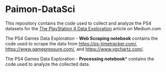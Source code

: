 # Paimon-DataSci
This repository contains the code used to collect and analyze the PS4 datasets for the [The PlayStation 4 Data Exploration](https://nilojaticoii.medium.com/the-playstation-4-data-exploration-b823a78eff6d) article on Medium.com 

The PS4 Games Data Exploration - **Web Scraping notebook** contains the code used to scrape the data from https://ps-timetracker.com/, https://www.gamepressure.com/, and https://www.vgchartz.com/.

The PS4 Games Data Exploration - **Processing notebook*** contains the code used to analyze the collected data.
